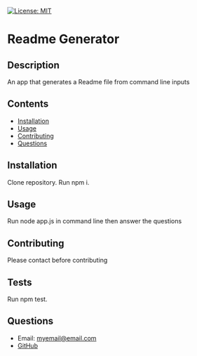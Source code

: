 
[![License: MIT](https://img.shields.io/badge/License-MIT-blue.svg)](https://opensource.org/licenses/MIT)
# Readme Generator
## Description
An app that generates a Readme file from command line inputs
## Contents  
- [Installation](#installation)  
- [Usage](#usage)  
- [Contributing](#contributing)  
- [Questions](#questions)  
## Installation  
Clone repository. Run npm i.
## Usage
Run node app.js in command line then answer the questions  
## Contributing
Please contact before contributing
## Tests
Run npm test.
## Questions
- Email: myemail@email.com  
- [GitHub](https://github.com/Charlie93B)
    